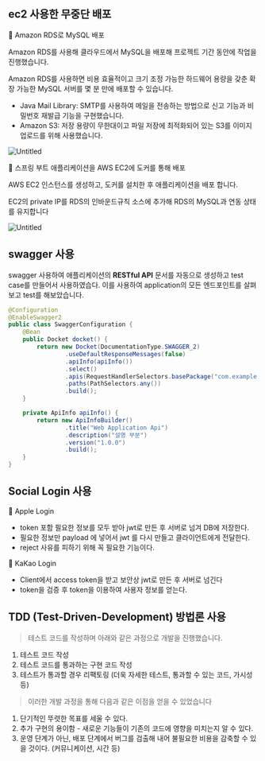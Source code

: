## ec2 사용한 무중단 배포

<aside>
📌 Amazon RDS로 MySQL 배포

</aside>

Amazon RDS를 사용해 클라우드에서 MySQL을 배포해 프로젝트 기간 동안에 작업을 진행했습니다.

Amazon RDS를 사용하면 비용 효율적이고 크기 조정 가능한 하드웨어 용량을 갖춘 확장 가능한 MySQL 서버를 몇 분 만에 배포할 수 있습니다.

- Java Mail Library: SMTP를 사용하여 메일을 전송하는 방법으로 신고 기능과 비밀번호 재발급 기능을 구현했습니다.
- Amazon S3: 저장 용량이 무한대이고 파일 저장에 최적화되어 있는 S3를 이미지 업로드를 위해 사용했습니다.

![Untitled](https://s3-us-west-2.amazonaws.com/secure.notion-static.com/5310ca7f-2c00-4fa5-b2f2-b02b2d675948/Untitled.png)

<aside>
📌 스프링 부트 애플리케이션을 AWS EC2에 도커를 통해 배포

</aside>

AWS EC2 인스턴스를 생성하고, 도커를 설치한 후 애플리케이션을 배포 합니다.

EC2의 private IP를 RDS의 인바운드규칙 소스에 추가해 RDS의 MySQL과 연동 상태를 유지합니다

![Untitled](https://s3-us-west-2.amazonaws.com/secure.notion-static.com/b6ce36f5-0ca7-4854-83a3-0701d138d7cc/Untitled.png)

## swagger 사용

swagger 사용하여 애플리케이션의 **RESTful API** 문서를 자동으로 생성하고 test case를 만들어서 사용하였습다. 이를 사용하여 application의 모든 엔드포인트를 살펴보고 test를 해보았습니다. 

```java
@Configuration
@EnableSwagger2
public class SwaggerConfiguration {
    @Bean
    public Docket docket() {
        return new Docket(DocumentationType.SWAGGER_2)
                .useDefaultResponseMessages(false)
                .apiInfo(apiInfo())
                .select()
                .apis(RequestHandlerSelectors.basePackage("com.example.umc3_teamproject"))
                .paths(PathSelectors.any())
                .build();
    }

    private ApiInfo apiInfo() {
        return new ApiInfoBuilder()
                .title("Web Application Api")
                .description("설명 부분")
                .version("1.0.0")
                .build();
    }
}
```

## Social Login 사용

<aside>
📌 Apple Login

</aside>

- token 포함 필요한 정보를 모두 받아 jwt로 만든 후 서버로 넘겨 DB에 저장한다.
- 필요한 정보만 payload 에 넣어서 jwt 를 다시 만들고 클라이언트에게 전달한다.
- reject 사유를 피하기 위해 꼭 필요한 기능이다.

<aside>
📌 KaKao Login

</aside>

- Client에서 access token을 받고 보안상 jwt로 만든 후 서버로 넘긴다
- token을 검증 후 token을 이용하여 사용자 정보를 얻는다.

## TDD ****(Test-Driven-Development)**** 방법론 사용

> 테스트 코드를 작성하며 아래와 같은 과정으로 개발을 진행했습니다.
> 
1. 테스트 코드 작성
2. 테스트 코드를 통과하는 구현 코드 작성
3. 테스트가 통과할 경우 리팩토링 (더욱 자세한 테스트, 통과할 수 있는 코드, 가시성 등)

> 이러한 개발 과정을 통해 다음과 같은 이점을 얻을 수 있었습니다
> 
1. 단기적인 뚜렷한 목표를 세울 수 있다.
2. 추가 구현의 용이함 - 새로운 기능들이 기존의 코드에 영향을 미치는지 알 수 있다.
3. 운영 단계가 아닌, 배포 단계에서 버그를 검출해 내어 불필요한 비용을 감축할 수 있을 것이다. (커뮤니케이션, 시간 등)
